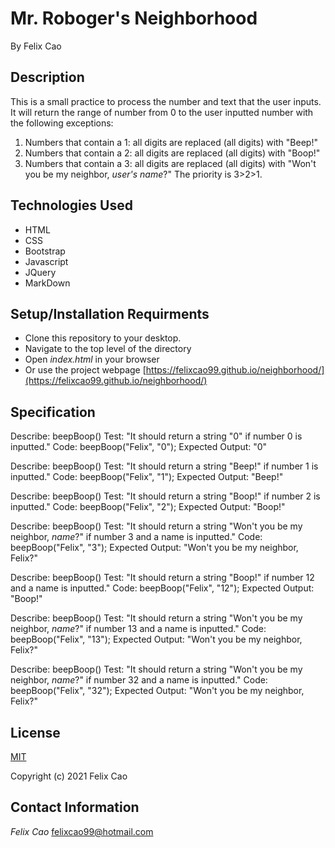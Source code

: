 # Mr. Roboger's Neighborhood #

By Felix Cao

## Description ##
This is a small practice to process the number and text that the user inputs. It will return the range of number from 0 to the user inputted number with the following exceptions:
1. Numbers that contain a 1: all digits are replaced (all digits) with "Beep!"
2. Numbers that contain a 2: all digits are replaced (all digits) with "Boop!"
3. Numbers that contain a 3: all digits are replaced (all digits) with "Won't you be my neighbor, *user's name*?"
The priority is 3>2>1.

## Technologies Used ##
* HTML
* CSS
* Bootstrap
* Javascript
* JQuery
* MarkDown

## Setup/Installation Requirments ##
* Clone this repository to your desktop.
* Navigate to the top level of the directory
* Open _index.html_ in your browser
* Or use the project webpage [https://felixcao99.github.io/neighborhood/](https://felixcao99.github.io/neighborhood/)

## Specification
Describe: beepBoop()
Test: "It should return a string "0" if number 0 is inputted."
Code: beepBoop("Felix", "0");
Expected Output: "0"

Describe: beepBoop()
Test: "It should return a string "Beep!" if number 1 is inputted."
Code: beepBoop("Felix", "1");
Expected Output: "Beep!"

Describe: beepBoop()
Test: "It should return a string "Boop!" if number 2 is inputted."
Code: beepBoop("Felix", "2");
Expected Output: "Boop!"

Describe: beepBoop()
Test: "It should return a string "Won't you be my neighbor, *name*?" if number 3 and a name is inputted."
Code: beepBoop("Felix", "3");
Expected Output: "Won't you be my neighbor, Felix?"

Describe: beepBoop()
Test: "It should return a string "Boop!" if number 12 and a name is inputted."
Code: beepBoop("Felix", "12");
Expected Output: "Boop!"

Describe: beepBoop()
Test: "It should return a string "Won't you be my neighbor, *name*?" if number 13 and a name is inputted."
Code: beepBoop("Felix", "13");
Expected Output: "Won't you be my neighbor, Felix?"

Describe: beepBoop()
Test: "It should return a string "Won't you be my neighbor, *name*?" if number 32 and a name is inputted."
Code: beepBoop("Felix", "32");
Expected Output: "Won't you be my neighbor, Felix?"

## License ##
[MIT](https://en.wikipedia.org/wiki/MIT_License)

Copyright (c) 2021 Felix Cao

## Contact Information ##
_Felix Cao_ [felixcao99@hotmail.com](mailto:felixcao99@hotmail.com)
